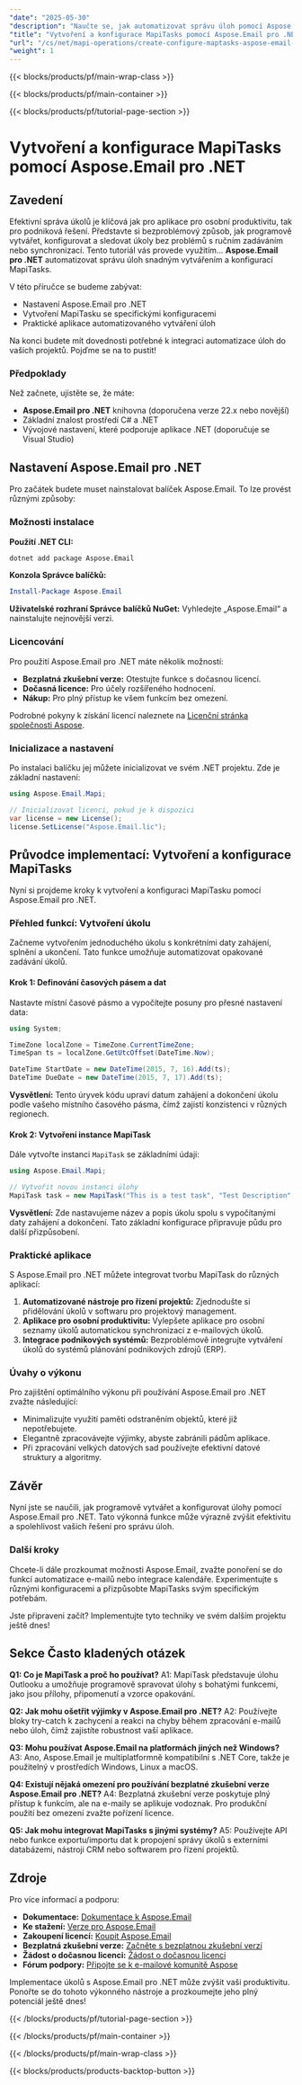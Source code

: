 ```yaml
---
"date": "2025-05-30"
"description": "Naučte se, jak automatizovat správu úloh pomocí Aspose.Email pro .NET vytvořením a konfigurací MapiTasks. Zvyšte produktivitu v aplikacích C# bez námahy."
"title": "Vytvoření a konfigurace MapiTasks pomocí Aspose.Email pro .NET - Komplexní průvodce"
"url": "/cs/net/mapi-operations/create-configure-maptasks-aspose-email-net/"
"weight": 1
---
```


{{< blocks/products/pf/main-wrap-class >}}

{{< blocks/products/pf/main-container >}}

{{< blocks/products/pf/tutorial-page-section >}}
# Vytvoření a konfigurace MapiTasks pomocí Aspose.Email pro .NET

## Zavedení
Efektivní správa úkolů je klíčová jak pro aplikace pro osobní produktivitu, tak pro podniková řešení. Představte si bezproblémový způsob, jak programově vytvářet, konfigurovat a sledovat úkoly bez problémů s ručním zadáváním nebo synchronizací. Tento tutoriál vás provede využitím... **Aspose.Email pro .NET** automatizovat správu úloh snadným vytvářením a konfigurací MapiTasks.

V této příručce se budeme zabývat:
- Nastavení Aspose.Email pro .NET
- Vytvoření MapiTasku se specifickými konfiguracemi
- Praktické aplikace automatizovaného vytváření úloh

Na konci budete mít dovednosti potřebné k integraci automatizace úloh do vašich projektů. Pojďme se na to pustit!

### Předpoklady
Než začnete, ujistěte se, že máte:
- **Aspose.Email pro .NET** knihovna (doporučena verze 22.x nebo novější)
- Základní znalost prostředí C# a .NET
- Vývojové nastavení, které podporuje aplikace .NET (doporučuje se Visual Studio)

## Nastavení Aspose.Email pro .NET
Pro začátek budete muset nainstalovat balíček Aspose.Email. To lze provést různými způsoby:

### Možnosti instalace
**Použití .NET CLI:**
```bash
dotnet add package Aspose.Email
```

**Konzola Správce balíčků:**
```powershell
Install-Package Aspose.Email
```

**Uživatelské rozhraní Správce balíčků NuGet:**
Vyhledejte „Aspose.Email“ a nainstalujte nejnovější verzi.

### Licencování
Pro použití Aspose.Email pro .NET máte několik možností:
- **Bezplatná zkušební verze:** Otestujte funkce s dočasnou licencí.
- **Dočasná licence:** Pro účely rozšířeného hodnocení.
- **Nákup:** Pro plný přístup ke všem funkcím bez omezení.

Podrobné pokyny k získání licencí naleznete na [Licenční stránka společnosti Aspose](https://purchase.aspose.com/temporary-license/).

### Inicializace a nastavení
Po instalaci balíčku jej můžete inicializovat ve svém .NET projektu. Zde je základní nastavení:

```csharp
using Aspose.Email.Mapi;

// Inicializovat licenci, pokud je k dispozici
var license = new License();
license.SetLicense("Aspose.Email.lic");
```

## Průvodce implementací: Vytvoření a konfigurace MapiTasks
Nyní si projdeme kroky k vytvoření a konfiguraci MapiTasku pomocí Aspose.Email pro .NET.

### Přehled funkcí: Vytvoření úkolu
Začneme vytvořením jednoduchého úkolu s konkrétními daty zahájení, splnění a ukončení. Tato funkce umožňuje automatizovat opakované zadávání úkolů.

#### Krok 1: Definování časových pásem a dat
Nastavte místní časové pásmo a vypočítejte posuny pro přesné nastavení data:

```csharp
using System;

TimeZone localZone = TimeZone.CurrentTimeZone;
TimeSpan ts = localZone.GetUtcOffset(DateTime.Now);

DateTime StartDate = new DateTime(2015, 7, 16).Add(ts);
DateTime DueDate = new DateTime(2015, 7, 17).Add(ts);
```

**Vysvětlení:** Tento úryvek kódu upraví datum zahájení a dokončení úkolu podle vašeho místního časového pásma, čímž zajistí konzistenci v různých regionech.

#### Krok 2: Vytvoření instance MapiTask
Dále vytvořte instanci `MapiTask` se základními údaji:

```csharp
using Aspose.Email.Mapi;

// Vytvořit novou instanci úlohy
MapiTask task = new MapiTask("This is a test task", "Test Description", StartDate, DueDate);
```

**Vysvětlení:** Zde nastavujeme název a popis úkolu spolu s vypočítanými daty zahájení a dokončení. Tato základní konfigurace připravuje půdu pro další přizpůsobení.

### Praktické aplikace
S Aspose.Email pro .NET můžete integrovat tvorbu MapiTask do různých aplikací:
1. **Automatizované nástroje pro řízení projektů:** Zjednodušte si přidělování úkolů v softwaru pro projektový management.
2. **Aplikace pro osobní produktivitu:** Vylepšete aplikace pro osobní seznamy úkolů automatickou synchronizací z e-mailových úkolů.
3. **Integrace podnikových systémů:** Bezproblémově integrujte vytváření úkolů do systémů plánování podnikových zdrojů (ERP).

### Úvahy o výkonu
Pro zajištění optimálního výkonu při používání Aspose.Email pro .NET zvažte následující:
- Minimalizujte využití paměti odstraněním objektů, které již nepotřebujete.
- Elegantně zpracovávejte výjimky, abyste zabránili pádům aplikace.
- Při zpracování velkých datových sad používejte efektivní datové struktury a algoritmy.

## Závěr
Nyní jste se naučili, jak programově vytvářet a konfigurovat úlohy pomocí Aspose.Email pro .NET. Tato výkonná funkce může výrazně zvýšit efektivitu a spolehlivost vašich řešení pro správu úloh.

### Další kroky
Chcete-li dále prozkoumat možnosti Aspose.Email, zvažte ponoření se do funkcí automatizace e-mailů nebo integrace kalendáře. Experimentujte s různými konfiguracemi a přizpůsobte MapiTasks svým specifickým potřebám.

Jste připraveni začít? Implementujte tyto techniky ve svém dalším projektu ještě dnes!

## Sekce Často kladených otázek
**Q1: Co je MapiTask a proč ho používat?**
A1: MapiTask představuje úlohu Outlooku a umožňuje programově spravovat úlohy s bohatými funkcemi, jako jsou přílohy, připomenutí a vzorce opakování.

**Q2: Jak mohu ošetřit výjimky v Aspose.Email pro .NET?**
A2: Používejte bloky try-catch k zachycení a reakci na chyby během zpracování e-mailů nebo úloh, čímž zajistíte robustnost vaší aplikace.

**Q3: Mohu používat Aspose.Email na platformách jiných než Windows?**
A3: Ano, Aspose.Email je multiplatformně kompatibilní s .NET Core, takže je použitelný v prostředích Windows, Linux a macOS.

**Q4: Existují nějaká omezení pro používání bezplatné zkušební verze Aspose.Email pro .NET?**
A4: Bezplatná zkušební verze poskytuje plný přístup k funkcím, ale na e-maily se aplikuje vodoznak. Pro produkční použití bez omezení zvažte pořízení licence.

**Q5: Jak mohu integrovat MapiTasks s jinými systémy?**
A5: Používejte API nebo funkce exportu/importu dat k propojení správy úkolů s externími databázemi, nástroji CRM nebo softwarem pro řízení projektů.

## Zdroje
Pro více informací a podporu:
- **Dokumentace:** [Dokumentace k Aspose.Email](https://reference.aspose.com/email/net/)
- **Ke stažení:** [Verze pro Aspose.Email](https://releases.aspose.com/email/net/)
- **Zakoupení licencí:** [Koupit Aspose.Email](https://purchase.aspose.com/buy)
- **Bezplatná zkušební verze:** [Začněte s bezplatnou zkušební verzí](https://releases.aspose.com/email/net/)
- **Žádost o dočasnou licenci:** [Žádost o dočasnou licenci](https://purchase.aspose.com/temporary-license/)
- **Fórum podpory:** [Připojte se k e-mailové komunitě Aspose](https://forum.aspose.com/c/email/10)

Implementace úkolů s Aspose.Email pro .NET může zvýšit vaši produktivitu. Ponořte se do tohoto výkonného nástroje a prozkoumejte jeho plný potenciál ještě dnes!

{{< /blocks/products/pf/tutorial-page-section >}}

{{< /blocks/products/pf/main-container >}}

{{< /blocks/products/pf/main-wrap-class >}}

{{< blocks/products/products-backtop-button >}}